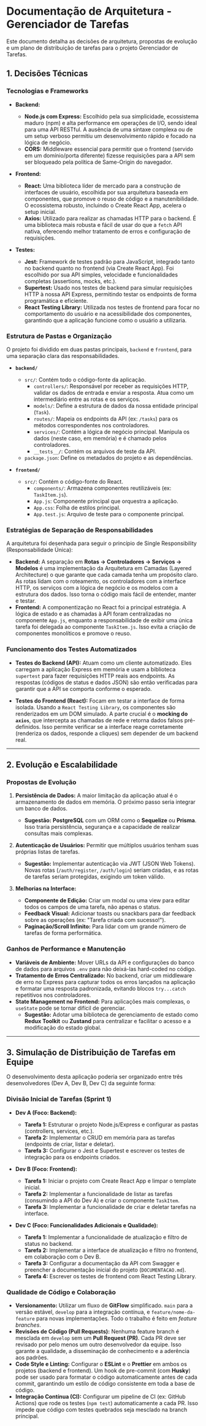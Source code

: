 # Documentação de Arquitetura - Gerenciador de Tarefas

Este documento detalha as decisões de arquitetura, propostas de evolução e um plano de distribuição de tarefas para o projeto Gerenciador de Tarefas.

## 1. Decisões Técnicas

### Tecnologias e Frameworks

*   **Backend:**
    *   **Node.js com Express:** Escolhido pela sua simplicidade, ecossistema maduro (npm) e alta performance em operações de I/O, sendo ideal para uma API RESTful. A ausência de uma sintaxe complexa ou de um setup verboso permitiu um desenvolvimento rápido e focado na lógica de negócio.
    *   **CORS:** Middleware essencial para permitir que o frontend (servido em um domínio/porta diferente) fizesse requisições para a API sem ser bloqueado pela política de Same-Origin do navegador.

*   **Frontend:**
    *   **React:** Uma biblioteca líder de mercado para a construção de interfaces de usuário, escolhida por sua arquitetura baseada em componentes, que promove o reuso de código e a manutenibilidade. O ecossistema robusto, incluindo o Create React App, acelera o setup inicial.
    *   **Axios:** Utilizado para realizar as chamadas HTTP para o backend. É uma biblioteca mais robusta e fácil de usar do que a `fetch` API nativa, oferecendo melhor tratamento de erros e configuração de requisições.

*   **Testes:**
    *   **Jest:** Framework de testes padrão para JavaScript, integrado tanto no backend quanto no frontend (via Create React App). Foi escolhido por sua API simples, velocidade e funcionalidades completas (assertions, mocks, etc.).
    *   **Supertest:** Usado nos testes de backend para simular requisições HTTP à nossa API Express, permitindo testar os endpoints de forma programática e eficiente.
    *   **React Testing Library:** Utilizada nos testes de frontend para focar no comportamento do usuário e na acessibilidade dos componentes, garantindo que a aplicação funcione como o usuário a utilizaria.

### Estrutura de Pastas e Organização

O projeto foi dividido em duas pastas principais, `backend` e `frontend`, para uma separação clara das responsabilidades.

*   **`backend/`**
    *   `src/`: Contém todo o código-fonte da aplicação.
        *   `controllers/`: Responsável por receber as requisições HTTP, validar os dados de entrada e enviar a resposta. Atua como um intermediário entre as rotas e os serviços.
        *   `models/`: Define a estrutura de dados da nossa entidade principal (`Task`).
        *   `routes/`: Mapeia os endpoints da API (ex: `/tasks`) para os métodos correspondentes nos controladores.
        *   `services/`: Contém a lógica de negócio principal. Manipula os dados (neste caso, em memória) e é chamado pelos controladores.
        *   `__tests__/`: Contém os arquivos de teste da API.
    *   `package.json`: Define os metadados do projeto e as dependências.

*   **`frontend/`**
    *   `src/`: Contém o código-fonte do React.
        *   `components/`: Armazena componentes reutilizáveis (ex: `TaskItem.js`).
        *   `App.js`: Componente principal que orquestra a aplicação.
        *   `App.css`: Folha de estilos principal.
        *   `App.test.js`: Arquivo de teste para o componente principal.

### Estratégias de Separação de Responsabilidades

A arquitetura foi desenhada para seguir o princípio de Single Responsibility (Responsabilidade Única):

*   **Backend:** A separação em **Rotas → Controladores → Serviços → Modelos** é uma implementação da Arquitetura em Camadas (Layered Architecture) o que garante que cada camada tenha um propósito claro. As rotas lidam com o roteamento, os controladores com a interface HTTP, os serviços com a lógica de negócio e os modelos com a estrutura dos dados. Isso torna o código mais fácil de entender, manter e testar.
*   **Frontend:** A componentização no React foi a principal estratégia. A lógica de estado e as chamadas à API foram centralizadas no componente `App.js`, enquanto a responsabilidade de exibir uma única tarefa foi delegada ao componente `TaskItem.js`. Isso evita a criação de componentes monolíticos e promove o reuso.

### Funcionamento dos Testes Automatizados

*   **Testes do Backend (API):** Atuam como um cliente automatizado. Eles carregam a aplicação Express em memória e usam a biblioteca `supertest` para fazer requisições HTTP reais aos endpoints. As respostas (códigos de status e dados JSON) são então verificadas para garantir que a API se comporta conforme o esperado.

*   **Testes do Frontend (React):** Focam em testar a interface de forma isolada. Usando a `React Testing Library`, os componentes são renderizados em um DOM simulado. A parte crucial é o **mocking do `axios`**, que intercepta as chamadas de rede e retorna dados falsos pré-definidos. Isso permite verificar se a interface reage corretamente (renderiza os dados, responde a cliques) sem depender de um backend real.

---

## 2. Evolução e Escalabilidade

### Propostas de Evolução

1.  **Persistência de Dados:** A maior limitação da aplicação atual é o armazenamento de dados em memória. O próximo passo seria integrar um banco de dados. 
    *   **Sugestão:** **PostgreSQL** com um ORM como o **Sequelize** ou **Prisma**. Isso traria persistência, segurança e a capacidade de realizar consultas mais complexas.

2.  **Autenticação de Usuários:** Permitir que múltiplos usuários tenham suas próprias listas de tarefas. 
    *   **Sugestão:** Implementar autenticação via JWT (JSON Web Tokens). Novas rotas (`/auth/register`, `/auth/login`) seriam criadas, e as rotas de tarefas seriam protegidas, exigindo um token válido.

3.  **Melhorias na Interface:**
    *   **Componente de Edição:** Criar um modal ou uma view para editar todos os campos de uma tarefa, não apenas o status.
    *   **Feedback Visual:** Adicionar toasts ou snackbars para dar feedback sobre as operações (ex: "Tarefa criada com sucesso!").
    *   **Paginação/Scroll Infinito:** Para lidar com um grande número de tarefas de forma performática.

### Ganhos de Performance e Manutenção

*   **Variáveis de Ambiente:** Mover URLs da API e configurações do banco de dados para arquivos `.env` para não deixá-las hard-coded no código.
*   **Tratamento de Erros Centralizado:** No backend, criar um middleware de erro no Express para capturar todos os erros lançados na aplicação e formatar uma resposta padronizada, evitando blocos `try...catch` repetitivos nos controladores.
*   **State Management no Frontend:** Para aplicações mais complexas, o `useState` pode se tornar difícil de gerenciar. 
    *   **Sugestão:** Adotar uma biblioteca de gerenciamento de estado como **Redux Toolkit** ou **Zustand** para centralizar e facilitar o acesso e a modificação do estado global.

---

## 3. Simulação de Distribuição de Tarefas em Equipe

O desenvolvimento desta aplicação poderia ser organizado entre três desenvolvedores (Dev A, Dev B, Dev C) da seguinte forma:

### Divisão Inicial de Tarefas (Sprint 1)

*   **Dev A (Foco: Backend):**
    *   **Tarefa 1:** Estruturar o projeto Node.js/Express e configurar as pastas (controllers, services, etc.).
    *   **Tarefa 2:** Implementar o CRUD em memória para as tarefas (endpoints de criar, listar e deletar).
    *   **Tarefa 3:** Configurar o Jest e Supertest e escrever os testes de integração para os endpoints criados.

*   **Dev B (Foco: Frontend):**
    *   **Tarefa 1:** Iniciar o projeto com Create React App e limpar o template inicial.
    *   **Tarefa 2:** Implementar a funcionalidade de listar as tarefas (consumindo a API do Dev A) e criar o componente `TaskItem`.
    *   **Tarefa 3:** Implementar a funcionalidade de criar e deletar tarefas na interface.

*   **Dev C (Foco: Funcionalidades Adicionais e Qualidade):**
    *   **Tarefa 1:** Implementar a funcionalidade de atualização e filtro de status no backend.
    *   **Tarefa 2:** Implementar a interface de atualização e filtro no frontend, em colaboração com o Dev B.
    *   **Tarefa 3:** Configurar a documentação da API com Swagger e preencher a documentação inicial do projeto (`DOCUMENTACAO.md`).
    *   **Tarefa 4:** Escrever os testes de frontend com React Testing Library.

### Qualidade de Código e Colaboração

*   **Versionamento:** Utilizar um fluxo de **GitFlow** simplificado. `main` para a versão estável, `develop` para a integração contínua, e `feature/nome-da-feature` para novas implementações. Todo o trabalho é feito em *feature branches*.
*   **Revisões de Código (Pull Requests):** Nenhuma feature branch é mesclada em `develop` sem um **Pull Request (PR)**. Cada PR deve ser revisado por pelo menos um outro desenvolvedor da equipe. Isso garante a qualidade, a disseminação de conhecimento e a aderência aos padrões.
*   **Code Style e Linting:** Configurar o **ESLint** e o **Prettier** em ambos os projetos (backend e frontend). Um hook de pre-commit (com **Husky**) pode ser usado para formatar o código automaticamente antes de cada commit, garantindo um estilo de código consistente em toda a base de código.
*   **Integração Contínua (CI):** Configurar um pipeline de CI (ex: GitHub Actions) que rode os testes (`npm test`) automaticamente a cada PR. Isso impede que código com testes quebrados seja mesclado na branch principal.